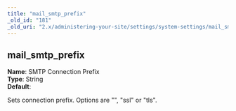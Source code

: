 ```yaml
---
title: "mail_smtp_prefix"
_old_id: "181"
_old_uri: "2.x/administering-your-site/settings/system-settings/mail_smtp_prefix"
---
```


mail\_smtp\_prefix
------------------

**Name**: SMTP Connection Prefix   
**Type**: String   
**Default**:

Sets connection prefix. Options are "", "ssl" or "tls".